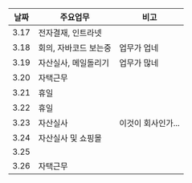 | 날짜    | 주요업무        | 비고 |
| ----    | --------        | ---- |
|   3.17  |        전자결재, 인트라넷         |      |
|   3.18  |  회의, 자바코드 보는중 |  업무가 업네      |
|   3.19  |  자산실사, 메일돌리기  |  업무가 많네      |
|   3.20  |      자택근무          |                 |
|   3.21  |       휴일             |                 |
|   3.22  |       휴일            |                 |
|   3.23  |       자산실사        |  이것이 회사인가...  |
|   3.24  |       자산실사 및 쇼핑몰 |    |
|   3.25  |        |    |
|   3.26  |  자택근무      |    |

